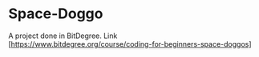 # Space-Doggo

A project done in BitDegree. Link [https://www.bitdegree.org/course/coding-for-beginners-space-doggos]
